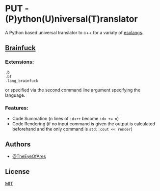 # PUT - (P)ython(U)niversal(T)ranslator

A Python based universal translator to c++ for a variaty of [esolangs](https://esolangs.org/).

## [Brainfuck](https://esolangs.org/wiki/Brainfuck)

### Extensions:

```
.b
.bf
.lang_brainfuck
```
 or specified via the second command line argument specifying the language.

### Features:
- Code Summation (n lines of `idx++` become `idx += n`)
- Code Rendering (if no input command is given the output is calculated beforehand and the only command is `std::cout << render`)
## Authors

- [@TheEyeOfAres](https://www.github.com/TheEyeOfAres)


## License

[MIT](https://choosealicense.com/licenses/mit/)